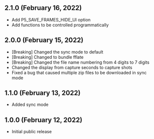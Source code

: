 ## 2.1.0 (February 16, 2022)

- Add P5_SAVE_FRAMES_HIDE_UI option
- Add functions to be controlled programmatically

## 2.0.0 (February 15, 2022)

- [Breaking] Changed the sync mode to default
- [Breaking] Changed to bundle fflate
- [Breaking] Changed the file name numbering from 4 digits to 7 digits
- Changed the display from capture seconds to capture shots
- Fixed a bug that caused multiple zip files to be downloaded in sync mode

## 1.1.0 (February 13, 2022)

- Added sync mode

## 1.0.0 (February 12, 2022)

- Initial public release
